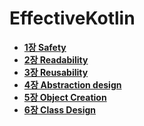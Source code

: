 # EffectiveKotlin

- **[1장 Safety](Chapter1/1장%20요약.md)**
- **[2장 Readability](Chapter2/2장%20요약.md)**
- **[3장 Reusability](Chapter3/3장%20정리.md)**
- **[4장 Abstraction design](Chapter4/4장%20요약.md)**
- **[5장 Object Creation](Chapter5/5장%20요약.md)**
- **[6장 Class Design](Chapter6/6장%20요약.md)**